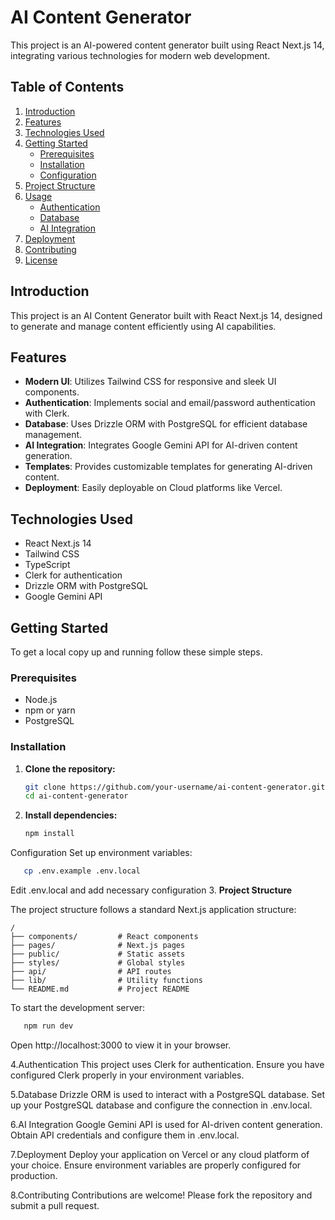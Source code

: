 # AI Content Generator

This project is an AI-powered content generator built using React Next.js 14, integrating various technologies for modern web development.

## Table of Contents

1. [Introduction](#introduction)
2. [Features](#features)
3. [Technologies Used](#technologies-used)
4. [Getting Started](#getting-started)
   - [Prerequisites](#prerequisites)
   - [Installation](#installation)
   - [Configuration](#configuration)
5. [Project Structure](#project-structure)
6. [Usage](#usage)
   - [Authentication](#authentication)
   - [Database](#database)
   - [AI Integration](#ai-integration)
7. [Deployment](#deployment)
8. [Contributing](#contributing)
9. [License](#license)

## Introduction

This project is an AI Content Generator built with React Next.js 14, designed to generate and manage content efficiently using AI capabilities.

## Features

- **Modern UI**: Utilizes Tailwind CSS for responsive and sleek UI components.
- **Authentication**: Implements social and email/password authentication with Clerk.
- **Database**: Uses Drizzle ORM with PostgreSQL for efficient database management.
- **AI Integration**: Integrates Google Gemini API for AI-driven content generation.
- **Templates**: Provides customizable templates for generating AI-driven content.
- **Deployment**: Easily deployable on Cloud platforms like Vercel.

## Technologies Used

- React Next.js 14
- Tailwind CSS
- TypeScript
- Clerk for authentication
- Drizzle ORM with PostgreSQL
- Google Gemini API

## Getting Started

To get a local copy up and running follow these simple steps.

### Prerequisites

- Node.js
- npm or yarn
- PostgreSQL

### Installation

1. **Clone the repository:**

   ```bash
   git clone https://github.com/your-username/ai-content-generator.git
   cd ai-content-generator
   
2. **Install dependencies:**

   ```bash
   npm install
Configuration
Set up environment variables:

   ```bash
      cp .env.example .env.local
   ```
 Edit .env.local and add necessary configuration
3. **Project Structure**

The project structure follows a standard Next.js application structure:

```
/ 
├── components/         # React components
├── pages/              # Next.js pages
├── public/             # Static assets
├── styles/             # Global styles
├── api/                # API routes
├── lib/                # Utility functions
└── README.md           # Project README
```


To start the development server:

```bash
   npm run dev
```
Open http://localhost:3000 to view it in your browser.

4.Authentication
This project uses Clerk for authentication. Ensure you have configured Clerk properly in your environment variables.

5.Database
Drizzle ORM is used to interact with a PostgreSQL database. Set up your PostgreSQL database and configure the connection in .env.local.

6.AI Integration
Google Gemini API is used for AI-driven content generation. Obtain API credentials and configure them in .env.local.

7.Deployment
Deploy your application on Vercel or any cloud platform of your choice. Ensure environment variables are properly configured for production.

8.Contributing
Contributions are welcome! Please fork the repository and submit a pull request.
